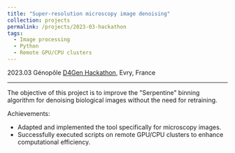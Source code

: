 ```yaml
---
title: "Super-resolution microscopy image denoising"
collection: projects
permalink: /projects/2023-03-hackathon
tags:
  - Image processing
  - Python
  - Remote GPU/CPU clusters
---
```


2023.03 Génopôle [D4Gen Hackathon](https://genopole.agorize.com/fr/challenges/d4gen-hackathon-2023/community), Evry, France


---

The objective of this project is to improve the "Serpentine" binning algorithm for denoising biological images without the need for retraining.

Achievements:

- Adapted and implemented the tool specifically for microscopy images.
- Successfully executed scripts on remote GPU/CPU clusters to enhance computational efficiency.
